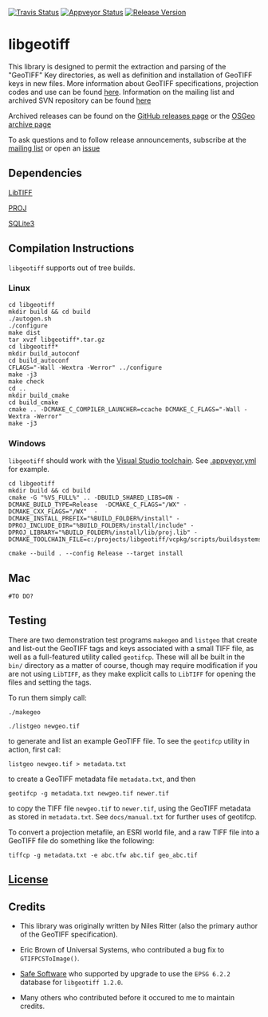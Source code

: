 [![Travis Status](https://travis-ci.org/OSGeo/libgeotiff.svg?branch=master)](https://travis-ci.org/OSGeo/libgeotiff)
[![Appveyor Status](https://ci.appveyor.com/api/projects/status/github/OSGeo/libgeotiff?svg=true)](https://ci.appveyor.com/project/OSGeo/libgeotiff/branch/master)
[![Release Version](https://img.shields.io/github/release/OSGeo/libgeotiff)](https://github.com/OSGeo/libgeotiff/releases)

# libgeotiff

This library is designed to permit the extraction and parsing of the "GeoTIFF" Key directories, as well as definition and installation of GeoTIFF keys in new files. More information about GeoTIFF specifications, projection codes and use can be found [here](https://www.ogc.org/standards/geotiff). Information on the mailing list and archived SVN repository can be found [here](https://trac.osgeo.org/geotiff/)

Archived releases can be found on the [GitHub releases page](https://github.com/OSGeo/libgeotiff/releases) or the [OSGeo archive page](http://download.osgeo.org/geotiff/)

To ask questions and to follow release announcements, subscribe at the [mailing list](https://lists.osgeo.org/mailman/listinfo/geotiff) or open an [issue](https://github.com/OSGeo/libgeotiff/issues)

## Dependencies

[LibTIFF](http://www.simplesystems.org/libtiff/) 

[PROJ](https://github.com/OSGeo/PROJ)

[SQLite3](https://sqlite.org/index.html)

## Compilation Instructions

`libgeotiff` supports out of tree builds.

### Linux
```
cd libgeotiff
mkdir build && cd build
./autogen.sh
./configure
make dist
tar xvzf libgeotiff*.tar.gz
cd libgeotiff*
mkdir build_autoconf
cd build_autoconf
CFLAGS="-Wall -Wextra -Werror" ../configure
make -j3
make check
cd ..
mkdir build_cmake
cd build_cmake
cmake .. -DCMAKE_C_COMPILER_LAUNCHER=ccache DCMAKE_C_FLAGS="-Wall -Wextra -Werror"
make -j3 
```

### Windows

`libgeotiff` should work with the [Visual Studio toolchain](https://visualstudio.microsoft.com/vs/features/cplusplus/). See [.appveyor.yml](https://github.com/OSGeo/libgeotiff/blob/master/.appveyor.yml) for example.

```
cd libgeotiff
mkdir build && cd build
cmake -G "%VS_FULL%" .. -DBUILD_SHARED_LIBS=ON -DCMAKE_BUILD_TYPE=Release  -DCMAKE_C_FLAGS="/WX" -DCMAKE_CXX_FLAGS="/WX"  -DCMAKE_INSTALL_PREFIX="%BUILD_FOLDER%/install" -DPROJ_INCLUDE_DIR="%BUILD_FOLDER%/install/include" -DPROJ_LIBRARY="%BUILD_FOLDER%/install/lib/proj.lib" -DCMAKE_TOOLCHAIN_FILE=c:/projects/libgeotiff/vcpkg/scripts/buildsystems/vcpkg.cmake

cmake --build . --config Release --target install

```

## Mac

```
#TO DO?
```

## Testing

There are two demonstration test programs `makegeo` and `listgeo` that create and list-out the GeoTIFF tags and keys associated with a small TIFF file, as well as a full-featured utility called `geotifcp`. These will all be built in the `bin/` directory as a matter of course, though may require modification if you are not using `LibTIFF`, as they make explicit calls to `LibTIFF` for opening the files and setting the tags. 

To run them simply call:

`./makegeo`

 `./listgeo newgeo.tif`

to generate and list an example GeoTIFF file. To see the `geotifcp` utility in action, first call:

`listgeo newgeo.tif > metadata.txt`

to create a GeoTIFF metadata file `metadata.txt`, and then

`geotifcp -g metadata.txt newgeo.tif newer.tif`

to copy the TIFF file `newgeo.tif` to `newer.tif`, using the GeoTIFF metadata as stored in `metadata.txt`. See `docs/manual.txt` for further uses of geotifcp.

To convert a projection metafile, an ESRI world file, and a raw TIFF file into a GeoTIFF file do something like the following:

`tiffcp -g metadata.txt -e abc.tfw abc.tif geo_abc.tif`

## [License](./libgeotiff/LICENSE)

## Credits

- This library was originally written by Niles Ritter (also the primary author of the GeoTIFF specification).

- Eric Brown of Universal Systems, who contributed a bug fix to `GTIFPCSToImage()`.

- [Safe Software](www.safe.com) who supported by upgrade to use the `EPSG 6.2.2` database for `libgeotiff 1.2.0`.

- Many others who contributed before it occured to me to maintain credits.